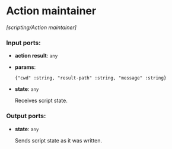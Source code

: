 # Action maintainer

_[scripting/Action maintainer]_

### Input ports:

* __action result__: ` any `


* __params__: 
    ```
    {"cwd" :string, "result-path" :string, "message" :string}
    ```


* __state__: ` any `

    Receives script state.

### Output ports:

* __state__: ` any `

    Sends script state as it was written.

